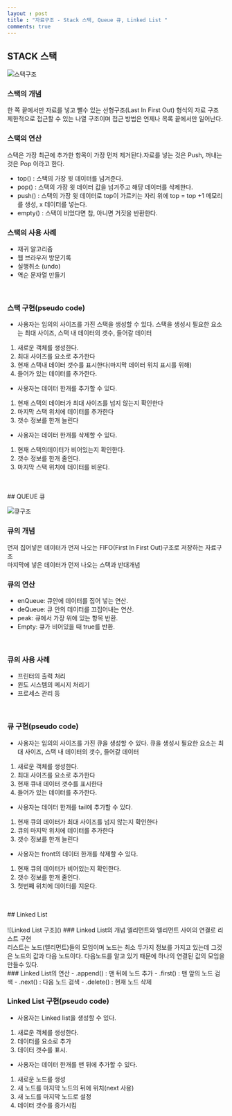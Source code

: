 ```yaml
---
layout : post
title : "자료구조 - Stack 스택, Queue 큐, Linked List "
comments: true
---
```


## STACK 스택
![스택구조](<http://ginsum.github.io/images/2019-09-18-01.png>)
### 스택의 개념
한 쪽 끝에서만 자료를 넣고 뺄수 있는 선형구조(Last In First Out) 형식의 자료 구조<br/>
제한적으로 접근할 수 있는 나열 구조이며 접근 방법은 언제나 목록 끝에서만 일어난다.
<br/>
### 스택의 연산
스택은 가장 최근에 추가한 항목이 가장 먼저 제거된다.자료를 넣는 것은 Push, 꺼내는 것은 Pop 이라고 한다. 
- top() : 스택의 가장 윗 데이터를 넘겨준다.
- pop() : 스택의 가장 윗 데이터 값을 넘겨주고 해당 데이터를 삭제한다.
- push() : 스택의 가장 윗 데이터로 top이 가르키는 자리 위에 top = top +1 메모리를 생성, x 데이터를 넣는다.
- empty() : 스택이 비었다면 참, 아니면 거짓을 반환한다.<br/>

### 스택의 사용 사례
- 재귀 알고리즘
- 웹 브라우저 방문기록
- 실행취소 (undo)
- 역순 문자열 만들기
<br/>

### 스택 구현(pseudo code)
- 사용자는 임의의 사이즈를 가진 스택을 생성할 수 있다.
스택을 생성시 필요한 요소는 최대 사이즈, 스택 내 데이터의 갯수, 들어갈 데이터
1. 새로운 객체를 생성한다.
2. 최대 사이즈를 요소로 추가한다
3. 현재 스택내 데이터 갯수를 표시한다(마지막 데이터 위치 표시를 위해)
4. 들어가 있는 데이터를 추가한다.

- 사용자는 데이터 한개를 추가할 수 있다.
1. 현재 스택의 데이터가 최대 사이즈를 넘지 않는지 확인한다
2. 마지막 스택 위치에 데이터를 추가한다
3. 갯수 정보를 한개 늘린다

- 사용자는 데이터 한개를 삭제할 수 있다.
1. 현재 스택의데이터가 비어있는지 확인한다.
2. 갯수 정보를 한개 줄인다.
3. 마지막 스택 위치에 데이터를 비운다.

<br/>
<br/>
## QUEUE 큐

![큐구조](<http://ginsum.github.io/images/2019-09-18-02.png>)
### 큐의 개념
먼저 집어넣은 데이터가 먼저 나오는 FIFO(First In First Out)구조로 저장하는 자료구조<br/>
마지막에 넣은 데이터가 먼저 나오는 스택과 반대개념
<br/>
### 큐의 연산
- enQueue: 큐안에 데이터를 집어 넣는 연산.
- deQueue: 큐 안의 데이터를 끄집어내는 연산.
- peak: 큐에서 가장 위에 있는 항목 반환.
- Empty: 큐가 비어있을 때 true를 반환.
<br/>

### 큐의 사용 사례
- 프린터의 출력 처리
- 윈도 시스템의 메시지 처리기
- 프로세스 관리 등
<br/>

### 큐 구현(pseudo code)
- 사용자는 임의의 사이즈를 가진 큐을 생성할 수 있다.
큐을 생성시 필요한 요소는 최대 사이즈, 스택 내 데이터의 갯수, 들어갈 데이터
1. 새로운 객체를 생성한다.
2. 최대 사이즈를 요소로 추가한다
3. 현재 큐내 데이터 갯수를 표시한다
4. 들어가 있는 데이터를 추가한다.

- 사용자는 데이터 한개를 tail에 추가할 수 있다.
1. 현재 큐의 데이터가 최대 사이즈를 넘지 않는지 확인한다
2. 큐의 마지막 위치에 데이터를 추가한다
3. 갯수 정보를 한개 늘린다

- 사용자는 front의 데이터 한개를 삭제할 수 있다.
1. 현재 큐의 데이터가 비어있는지 확인한다. 
2. 갯수 정보를 한개 줄인다.
3. 첫번째 위치에 데이터를 지운다.


<br/>
<br/>
## Linked List
<br/>
<br/>
![Linked List 구조](<http://ginsum.github.io/images/2019-09-18-03.png>)
### Linked List의 개념
엘리먼트와 엘리먼트 사이의 연결로 리스트 구현<br/>
리스트는 노드(엘리먼트)들의 모임이며 노드는 최소 두가지 정보를 가지고 있는데 그것은 노드의 값과 다음 노드이다. 다음노드를 알고 있기 때문에 하나의 연결된 값의 모임을 만들수 있다.
<br/>
### Linked List의 연산
- .append() : 맨 뒤에 노드 추가
- .first() : 맨 앞의 노드 검색
- .next() : 다음 노드 검색
- .delete() : 현재 노드 삭제
<br/>

### Linked List 구현(pseudo code)
- 사용자는 Linked list을 생성할 수 있다.
1. 새로운 객체를 생성한다.
2. 데이터를 요소로 추가
3. 데이터 갯수를 표시.

- 사용자는 데이터 한개를 맨 뒤에 추가할 수 있다.
1. 새로운 노드를 생성
2. 새 노드를 마지막 노드의 뒤에 위치(next 사용)
3. 새 노드를 마지막 노드로 설정
4. 데이터 갯수를 증가시킴





